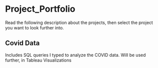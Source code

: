 # Project_Portfolio
Read the following description about the projects, then select the project you want to look further into.

## Covid Data
Includes SQL queries I typed to analyze the COVID data. Will be used further, in Tableau Visualizations 

